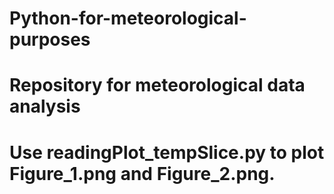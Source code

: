 # Python-for-meteorological-purposes
# Repository for meteorological data analysis
# Use readingPlot_tempSlice.py to plot Figure_1.png and Figure_2.png.
